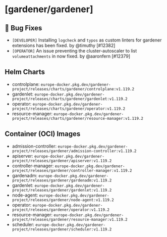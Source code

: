 # [gardener/gardener]

## 🐛 Bug Fixes

- `[DEVELOPER]` Installing `logcheck` and `typos` as custom linters for gardener extensions has been fixed. by @timuthy [#12382]
- `[OPERATOR]` An issue preventing the cluster-autoscaler to list `volumeattachments` in now fixed. by @aaronfern [#12379]

## Helm Charts
- controlplane: `europe-docker.pkg.dev/gardener-project/releases/charts/gardener/controlplane:v1.119.2`
- gardenlet: `europe-docker.pkg.dev/gardener-project/releases/charts/gardener/gardenlet:v1.119.2`
- operator: `europe-docker.pkg.dev/gardener-project/releases/charts/gardener/operator:v1.119.2`
- resource-manager: `europe-docker.pkg.dev/gardener-project/releases/charts/gardener/resource-manager:v1.119.2`
## Container (OCI) Images
- admission-controller: `europe-docker.pkg.dev/gardener-project/releases/gardener/admission-controller:v1.119.2`
- apiserver: `europe-docker.pkg.dev/gardener-project/releases/gardener/apiserver:v1.119.2`
- controller-manager: `europe-docker.pkg.dev/gardener-project/releases/gardener/controller-manager:v1.119.2`
- gardenadm: `europe-docker.pkg.dev/gardener-project/releases/gardener/gardenadm:v1.119.2`
- gardenlet: `europe-docker.pkg.dev/gardener-project/releases/gardener/gardenlet:v1.119.2`
- node-agent: `europe-docker.pkg.dev/gardener-project/releases/gardener/node-agent:v1.119.2`
- operator: `europe-docker.pkg.dev/gardener-project/releases/gardener/operator:v1.119.2`
- resource-manager: `europe-docker.pkg.dev/gardener-project/releases/gardener/resource-manager:v1.119.2`
- scheduler: `europe-docker.pkg.dev/gardener-project/releases/gardener/scheduler:v1.119.2`
